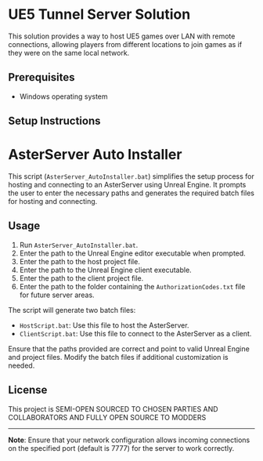 # UE5 Tunnel Server Solution

This solution provides a way to host UE5 games over LAN with remote connections, allowing players from different locations to join games as if they were on the same local network.

## Prerequisites

- Windows operating system


## Setup Instructions

# AsterServer Auto Installer

This script (`AsterServer_AutoInstaller.bat`) simplifies the setup process for hosting and connecting to an AsterServer using Unreal Engine. It prompts the user to enter the necessary paths and generates the required batch files for hosting and connecting.

## Usage

1. Run `AsterServer_AutoInstaller.bat`.
2. Enter the path to the Unreal Engine editor executable when prompted.
3. Enter the path to the host project file.
4. Enter the path to the Unreal Engine client executable.
5. Enter the path to the client project file.
6. Enter the path to the folder containing the `AuthorizationCodes.txt` file for future server areas.

The script will generate two batch files:
- `HostScript.bat`: Use this file to host the AsterServer.
- `ClientScript.bat`: Use this file to connect to the AsterServer as a client.

Ensure that the paths provided are correct and point to valid Unreal Engine and project files. Modify the batch files if additional customization is needed.

## License

This project is SEMI-OPEN SOURCED TO CHOSEN PARTIES AND COLLABORATORS AND FULLY OPEN SOURCE TO MODDERS


---

**Note**: Ensure that your network configuration allows incoming connections on the specified port (default is 7777) for the server to work correctly.
